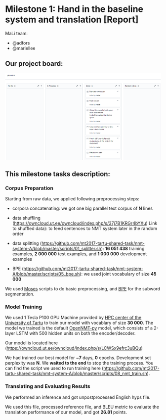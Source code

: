 # Milestone 1: Hand in the baseline system and translation  [Report]
MaLi team:
 * @adfors
 * @mariellee


## Our project board:
![Project board](/reports/Screenshot_pba_01.PNG?raw=true "project board A")

## This milestone tasks description:
### Corpus Preparation
Starting from raw data, we applied following preprocessing steps:
* corpora concatenating: we got one big parallel text corpus of __N__ lines 
* data shuffling (https://owncloud.ut.ee/owncloud/index.php/s/37j7B1KRGr4bYXu) Link to shuffled data): to feed sentences to NMT system later in the random order  
* data splitting (https://github.com/mt2017-tartu-shared-task/nmt-system-A/blob/master/scripts/01_splitter.sh): __16 051 438__ training examples, __2 000 000__ test examples, and __1 000 000__ development examples


* BPE (https://github.com/mt2017-tartu-shared-task/nmt-system-A/blob/master/scripts/05_bpe.sh): we used joint vocabulary of size __45 000__

We used [Moses](http://www.statmt.org/moses/) scripts to do basic preprocessing, and [BPE](https://github.com/rsennrich/subword-nmt) for the subword segmentation. 

### Model Training
We used 1 Tesla P100 GPU Machine provided by [HPC center of the University of Tartu](https://www.hpc.ut.ee/en_US/web/guest/home) to train our model with vocablary of size __30 000__. The model we trained is the default [OpenNMT-py](https://github.com/OpenNMT/OpenNMT-py) model, which consists of a 2-layer LSTM with 500 hidden units on both the encoder/decoder.

Our model is located here (https://owncloud.ut.ee/owncloud/index.php/s/LCWSx9efrc3uBQu)

We had trained our best model for ~__7__ days, __0__ epochs. Development set perplexity was __N__. We __waited to the end__ to stop the training process. You can find the script we used to run training here (https://github.com/mt2017-tartu-shared-task/nmt-system-A/blob/master/scripts/08_nmt_train.sh).

### Translating and Evaluating Results
We performed an inference and got unpostprocessed English hyps file. 

We used this file, processed reference file, and BLEU metric to evaluate the translation performance of our model, and got __26.81__ points.
 
